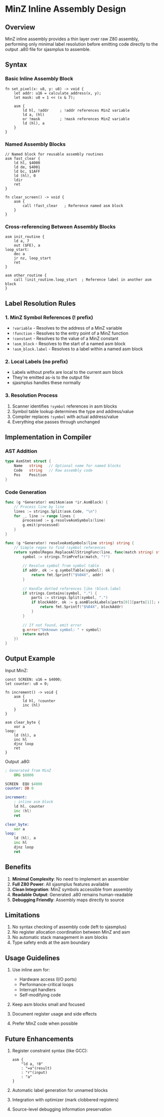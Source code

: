 # MinZ Inline Assembly Design

## Overview

MinZ inline assembly provides a thin layer over raw Z80 assembly, performing only minimal label resolution before emitting code directly to the output .a80 file for sjasmplus to assemble.

## Syntax

### Basic Inline Assembly Block
```minz
fn set_pixel(x: u8, y: u8) -> void {
    let addr: u16 = calculate_address(x, y);
    let mask: u8 = 1 << (x & 7);
    
    asm {
        ld hl, !addr     ; !addr references MinZ variable
        ld a, (hl)
        or !mask         ; !mask references MinZ variable  
        ld (hl), a
    }
}
```

### Named Assembly Blocks
```minz
// Named block for reusable assembly routines
asm fast_clear {
    ld hl, $4000
    ld de, $4001
    ld bc, $1AFF
    ld (hl), 0
    ldir
    ret
}

fn clear_screen() -> void {
    asm {
        call !fast_clear   ; Reference named asm block
    }
}
```

### Cross-referencing Between Assembly Blocks
```minz
asm init_routine {
    ld a, 7
    out ($FE), a
loop_start:
    dec a
    jr nz, loop_start
    ret
}

asm other_routine {
    call !init_routine.loop_start  ; Reference label in another asm block
}
```

## Label Resolution Rules

### 1. MinZ Symbol References (! prefix)
- `!variable` - Resolves to the address of a MinZ variable
- `!function` - Resolves to the entry point of a MinZ function
- `!constant` - Resolves to the value of a MinZ constant
- `!asm_block` - Resolves to the start of a named asm block
- `!asm_block.label` - Resolves to a label within a named asm block

### 2. Local Labels (no prefix)
- Labels without prefix are local to the current asm block
- They're emitted as-is to the output file
- sjasmplus handles these normally

### 3. Resolution Process
1. Scanner identifies `!symbol` references in asm blocks
2. Symbol table lookup determines the type and address/value
3. Compiler replaces `!symbol` with actual address/value
4. Everything else passes through unchanged

## Implementation in Compiler

### AST Addition
```go
type AsmStmt struct {
    Name   string   // Optional name for named blocks
    Code   string   // Raw assembly code
    Pos    Position
}
```

### Code Generation
```go
func (g *Generator) emitAsm(asm *ir.AsmBlock) {
    // Process line by line
    lines := strings.Split(asm.Code, "\n")
    for _, line := range lines {
        processed := g.resolveAsmSymbols(line)
        g.emit(processed)
    }
}

func (g *Generator) resolveAsmSymbols(line string) string {
    // Simple regex to find !symbol references
    return symbolRegex.ReplaceAllStringFunc(line, func(match string) string {
        symbol := strings.TrimPrefix(match, "!")
        
        // Resolve symbol from symbol table
        if addr, ok := g.symbolTable[symbol]; ok {
            return fmt.Sprintf("$%04X", addr)
        }
        
        // Handle dotted references like !block.label
        if strings.Contains(symbol, ".") {
            parts := strings.Split(symbol, ".")
            if blockAddr, ok := g.asmBlockLabels[parts[0]][parts[1]]; ok {
                return fmt.Sprintf("$%04X", blockAddr)
            }
        }
        
        // If not found, emit error
        g.error("Unknown symbol: " + symbol)
        return match
    })
}
```

## Output Example

Input MinZ:
```minz
const SCREEN: u16 = $4000;
let counter: u8 = 0;

fn increment() -> void {
    asm {
        ld hl, !counter
        inc (hl)
    }
}

asm clear_byte {
    xor a
loop:
    ld (hl), a
    inc hl
    djnz loop
    ret
}
```

Output .a80:
```asm
; Generated from MinZ
    ORG $8000

SCREEN  EQU $4000
counter: DB 0

increment:
    ; inline asm block
    ld hl, counter
    inc (hl)
    ret

clear_byte:
    xor a
loop:
    ld (hl), a
    inc hl  
    djnz loop
    ret
```

## Benefits

1. **Minimal Complexity**: No need to implement an assembler
2. **Full Z80 Power**: All sjasmplus features available
3. **Clean Integration**: MinZ symbols accessible from assembly
4. **Readable Output**: Generated .a80 remains human-readable
5. **Debugging Friendly**: Assembly maps directly to source

## Limitations

1. No syntax checking of assembly code (left to sjasmplus)
2. No register allocation coordination between MinZ and asm
3. No automatic stack management in asm blocks
4. Type safety ends at the asm boundary

## Usage Guidelines

1. Use inline asm for:
   - Hardware access (I/O ports)
   - Performance-critical loops
   - Interrupt handlers
   - Self-modifying code

2. Keep asm blocks small and focused
3. Document register usage and side effects
4. Prefer MinZ code when possible

## Future Enhancements

1. Register constraint syntax (like GCC):
   ```minz
   asm {
       "ld a, !0"
       : "=a"(result)
       : "r"(input)
       : "a"
   }
   ```

2. Automatic label generation for unnamed blocks
3. Integration with optimizer (mark clobbered registers)
4. Source-level debugging information preservation